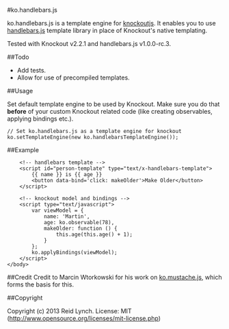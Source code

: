 #ko.handlebars.js

ko.handlebars.js is a template engine for [knockoutjs](http://knockoutjs.com). It enables you to use [handlebars.js](https://github.com/wycats/handlebars.js/) template library in place of Knockout's native templating.

Tested with Knockout v2.2.1 and handlebars.js v1.0.0-rc.3.

##Todo

* Add tests.
* Allow for use of precompiled templates.

##Usage


Set default template engine to be used by Knockout. Make sure you do that **before** of your custom Knockout related code (like creating observables, applying bindings etc.).

	// Set ko.handlebars.js as a template engine for knockout
	ko.setTemplateEngine(new ko.handlebarsTemplateEngine());

##Example

<!doctype html>
<html>
<head>
	<title>ko.handlebars.js example</title>
	<script type="text/javascript" src="../lib/handlebars-1.0.0-rc.3.js"></script>
	<script type="text/javascript" src="../lib/knockout-2.2.1.debug.js"></script>
	<script type="text/javascript" src="../ko.handlebars.js"></script>
	<script>
		ko.setTemplateEngine(new ko.handlebarsTemplateEngine());
	</script>
</head>
	<body>
		<!-- place for rendered template -->
		<div data-bind="template: 'person-template'"></div>

		<!-- handlebars template -->
		<script id="person-template" type="text/x-handlebars-template">
			{{ name }} is {{ age }}
			<button data-bind='click: makeOlder'>Make Older</button>
		</script>
	
		<!-- knockout model and bindings -->
		<script type="text/javascript">
			var viewModel = {
				name: 'Martin',
				age: ko.observable(78),
				makeOlder: function () {
					this.age(this.age() + 1);
				}
			};
			ko.applyBindings(viewModel);
		</script>
	</body>
</html>

##Credit
Credit to Marcin Wtorkowski for his work on [ko.mustache.js](https://github.com/WTK/ko.mustache.js), which forms the basis for this.

##Copyright

Copyright (c) 2013 Reid Lynch. License: MIT (http://www.opensource.org/licenses/mit-license.php)
